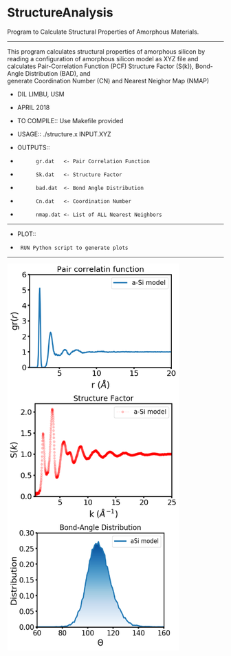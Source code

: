 # StructureAnalysis
Program to Calculate Structural Properties of Amorphous Materials. 
*****************************************************************
This program calculates structural properties of amorphous silicon
by reading a configuration of amorphous silicon model as 
XYZ file and calculates Pair-Correlation Function (PCF)
Structure Factor (S(k)), Bond-Angle Distribution (BAD), and   
generate Coordination Number (CN) and Nearest Neighor Map (NMAP)

* DIL LIMBU, USM
* APRIL 2018

* TO COMPILE:: Use Makefile provided

* USAGE:: ./structure.x INPUT.XYZ

* OUTPUTS:: 
*           gr.dat   <- Pair Correlation Function
*           Sk.dat   <- Structure Factor
*           bad.dat  <- Bond Angle Distribution
*           Cn.dat   <- Coordination Number
*           nmap.dat <- List of ALL Nearest Neighbors
*************************************************************
* PLOT::
*      RUN Python script to generate plots
*************************************************************
<p>
  <img src="gr.png" width="400" height="300" align=left>
   <img src="Sk.png" width="400" height="300" align=left>
  <img src="bad.png" width="400" height="300" align=left>
</p>
